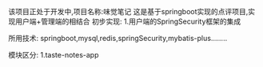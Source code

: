 该项目正处于开发中,项目名称:味觉笔记
这是基于springboot实现的点评项目,实现用户端+管理端的相结合
初步实现:
1.用户端的SpringSecurity框架的集成

所用技术:
springboot,mysql,redis,springSecurity,mybatis-plus........

模块区分:
1.taste-notes-app
